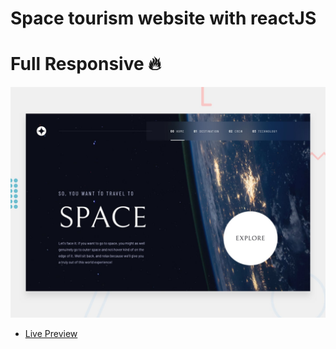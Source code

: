 # Space tourism website with reactJS
# Full Responsive 🔥

![Design preview for the Newsletter sign-up form with success message coding challenge](./preview.jpg)
- [Live Preview](https://classy-spacetourism.netlify.app/)
